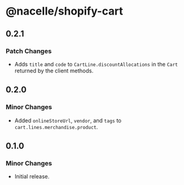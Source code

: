 # @nacelle/shopify-cart

## 0.2.1

### Patch Changes

- Adds `title` and `code` to `CartLine.discountAllocations` in the `Cart` returned by the client methods.

## 0.2.0

### Minor Changes

- Added `onlineStoreUrl`, `vendor`, and `tags` to `cart.lines.merchandise.product`.

## 0.1.0

### Minor Changes

- Initial release.
